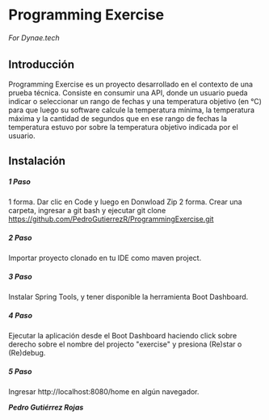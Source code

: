 # Programming Exercise 
###### For Dynae.tech

## Introducción
Programming Exercise es un proyecto desarrollado en el contexto de una prueba técnica. Consiste en consumir una API, donde un usuario pueda indicar o seleccionar un rango de fechas y una temperatura objetivo (en °C) para que luego su software calcule la temperatura mínima, la temperatura máxima y la cantidad de segundos que en ese rango de fechas la temperatura estuvo por sobre la temperatura objetivo indicada por el usuario.

## Instalación

##### 1 Paso
1 forma. Dar clic en Code y luego en Donwload Zip 2 forma. Crear una carpeta, ingresar a git bash y ejecutar git clone https://github.com/PedroGutierrezR/ProgrammingExercise.git
##### 2 Paso
Importar proyecto clonado en tu IDE como maven project.
##### 3 Paso
Instalar Spring Tools, y tener disponible la herramienta Boot Dashboard.
##### 4 Paso
Ejecutar la aplicación desde el Boot Dashboard haciendo click sobre derecho sobre el nombre del projecto "exercise" y presiona (Re)star o (Re)debug.
##### 5 Paso
Ingresar http://localhost:8080/home en algún navegador.


***Pedro Gutiérrez Rojas***


